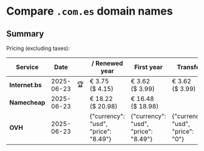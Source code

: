 # Compare `.com.es` domain names

## Summary

Pricing (excluding taxes):

| Service | Date |  | / Renewed year | First year | Transfer | Restoration |
|--|--|--|--|--|--|--|
| **Internet.bs** | 2025-06-23 | 🏆 | € 3.75<br>($ 4.15) | € 3.62<br>($ 3.99) | € 3.62<br>($ 3.99) | € 55.55<br>($ 61.19) |
| **Namecheap** | 2025-06-23 |  | € 18.22<br>($ 20.98) | € 16.48<br>($ 18.98) |  |  |
| **OVH** | 2025-06-23 |  | {"currency": "usd", "price": "8.49"} | {"currency": "usd", "price": "8.49"} | {"currency": "usd", "price": "0"} |  |
